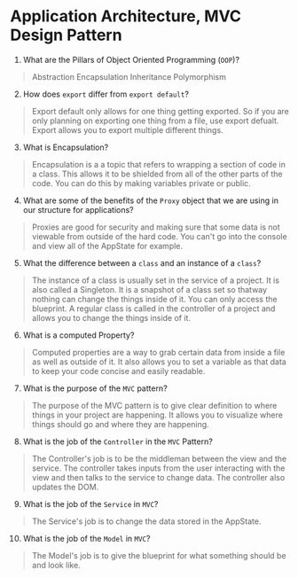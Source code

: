 # Application Architecture, MVC Design Pattern
01. What are the Pillars of Object Oriented Programming (`OOP`)?
  
  > Abstraction
    Encapsulation
    Inheritance
    Polymorphism

02. How does `export` differ from `export default`?
  
  > Export default only allows for one thing getting exported. So if you are only planning on exporting one thing from a file, use export defualt. Export allows you to export multiple different things.

03. What is Encapsulation?
  
  > Encapsulation is a a topic that refers to wrapping a section of code in a class. This allows it to be shielded from all of the other parts of the code. You can do this by making variables private or public.

04. What are some of the benefits of the `Proxy` object that we are using in our structure for applications?
  
  > Proxies are good for security and making sure that some data is not viewable from outside of the hard code. You can't go into the console and view all of the AppState for example.

05. What the difference between a `class` and an instance of a `class`?
  
  > The instance of a class is usually set in the service of a project. It is also called a Singleton. It is a snapshot of a class set so thatway nothing can change the things inside of it. You can only access the blueprint. A regular class is called in the controller of a project and allows you to change the things inside of it.

06. What is a computed Property?
  
  > Computed properties are a way to grab certain data from inside a file as well as outside of it. It also allows you to set a variable as that data to keep your code concise and easily readable. 

07. What is the purpose of the `MVC` pattern?
  
  > The purpose of the MVC pattern is to give clear definition to where things in your project are happening. It allows you to visualize where things should go and where they are happening.

08. What is the job of the `Controller` in the `MVC` Pattern?
  
  > The Controller's job is to be the middleman between the view and the service. The controller takes inputs from the user interacting with the view and then talks to the service to change data. The controller also updates the DOM.

09. What is the job of the `Service` in `MVC`?
  
  > The Service's job is to change the data stored in the AppState.

10. What is the job of the `Model` in `MVC`?
  
  > The Model's job is to give the blueprint for what something should be and look like. 
